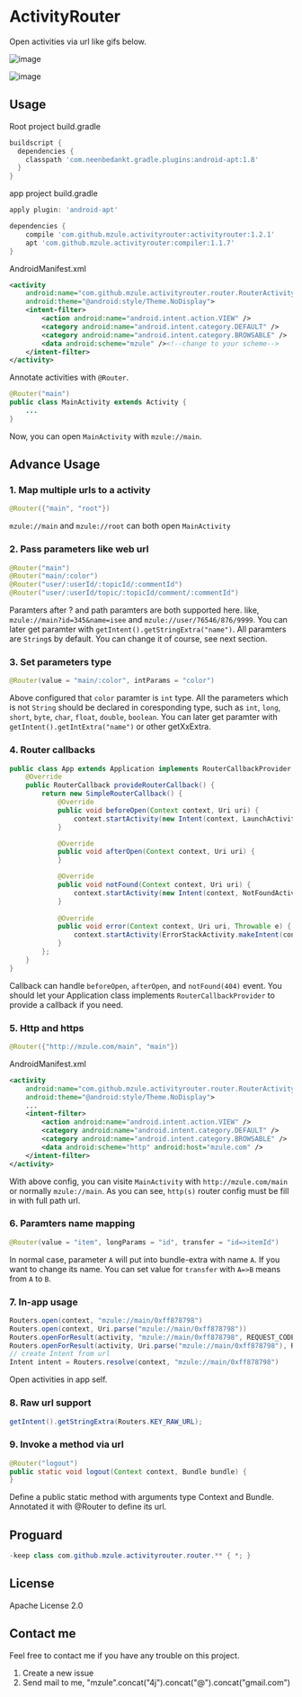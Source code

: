 # ActivityRouter

Open activities via url like gifs below.

![image](https://raw.githubusercontent.com/mzule/ActivityRouter/master/gif/router.gif)

![image](https://raw.githubusercontent.com/mzule/ActivityRouter/master/gif/http.gif)

## Usage

Root project build.gradle

``` groovy
buildscript {
  dependencies {
    classpath 'com.neenbedankt.gradle.plugins:android-apt:1.8'
  }
}
```

app project build.gradle

``` groovy
apply plugin: 'android-apt'

dependencies {
	compile 'com.github.mzule.activityrouter:activityrouter:1.2.1'
	apt 'com.github.mzule.activityrouter:compiler:1.1.7'
}
```

AndroidManifest.xml

``` xml
<activity
    android:name="com.github.mzule.activityrouter.router.RouterActivity"
    android:theme="@android:style/Theme.NoDisplay">
    <intent-filter>
        <action android:name="android.intent.action.VIEW" />
        <category android:name="android.intent.category.DEFAULT" />
        <category android:name="android.intent.category.BROWSABLE" />
        <data android:scheme="mzule" /><!--change to your scheme-->
    </intent-filter>
</activity>
```

Annotate activities with `@Router`.

``` java
@Router("main")
public class MainActivity extends Activity {
	...
}
```

Now, you can open `MainActivity` with `mzule://main`.

## Advance Usage

### 1. Map multiple urls to a activity

``` java
@Router({"main", "root"})
```

`mzule://main` and `mzule://root` can both open `MainActivity`


### 2. Pass parameters like web url

``` java
@Router("main")
@Router("main/:color")
@Router("user/:userId/:topicId/:commentId")
@Router("user/:userId/topic/:topicId/comment/:commentId")
```
Paramters after ? and path paramters are both supported here. like, `mzule://main?id=345&name=isee` and `mzule://user/76546/876/9999`. You can later get paramter with `getIntent().getStringExtra("name")`. All paramters are `String`s by default. You can change it of course, see next section.


### 3. Set parameters type

``` java
@Router(value = "main/:color", intParams = "color")
```
Above configured that `color` paramter is `int` type. All the parameters which is not `String` should be declared in coresponding type, such as `int`, `long`, `short`, `byte`, `char`, `float`, `double`, `boolean`. You can later get paramter with `getIntent().getIntExtra("name")` or other getXxExtra.

### 4. Router callbacks

``` java
public class App extends Application implements RouterCallbackProvider {
    @Override
    public RouterCallback provideRouterCallback() {
        return new SimpleRouterCallback() {
            @Override
            public void beforeOpen(Context context, Uri uri) {
                context.startActivity(new Intent(context, LaunchActivity.class));
            }

            @Override
            public void afterOpen(Context context, Uri uri) {
            }

            @Override
            public void notFound(Context context, Uri uri) {
                context.startActivity(new Intent(context, NotFoundActivity.class));
            }
            
            @Override
            public void error(Context context, Uri uri, Throwable e) {
                context.startActivity(ErrorStackActivity.makeIntent(context, uri, e));
            }
        };
    }
}
```
Callback can handle `beforeOpen`, `afterOpen`, and `notFound(404)` event. You should let your Application class implements `RouterCallbackProvider` to provide a callback if you need.

### 5. Http and https

``` java
@Router({"http://mzule.com/main", "main"})
```

AndroidManifest.xml

``` xml
<activity
    android:name="com.github.mzule.activityrouter.router.RouterActivity"
    android:theme="@android:style/Theme.NoDisplay">
    ...
    <intent-filter>
    	<action android:name="android.intent.action.VIEW" />
    	<category android:name="android.intent.category.DEFAULT" />
    	<category android:name="android.intent.category.BROWSABLE" />
    	<data android:scheme="http" android:host="mzule.com" />
	</intent-filter>
</activity>
```

With above config, you can visite `MainActivity` with `http://mzule.com/main` or normally `mzule://main`. As you can see, `http(s)` router config must be fill in  with full path url.

### 6. Paramters name mapping

``` java
@Router(value = "item", longParams = "id", transfer = "id=>itemId")
```
In normal case, parameter `A` will put into bundle-extra with name `A`. If you want to change its name. You can set value for `transfer` with `A=>B` means from `A` to `B`.

### 7. In-app usage

``` java
Routers.open(context, "mzule://main/0xff878798")
Routers.open(context, Uri.parse("mzule://main/0xff878798"))
Routers.openForResult(activity, "mzule://main/0xff878798", REQUEST_CODE);
Routers.openForResult(activity, Uri.parse("mzule://main/0xff878798"), REQUEST_CODE);
// create Intent from url
Intent intent = Routers.resolve(context, "mzule://main/0xff878798")
```
Open activities in app self.

### 8. Raw url support

``` java
getIntent().getStringExtra(Routers.KEY_RAW_URL);
```

### 9. Invoke a method via url

``` java
@Router("logout")
public static void logout(Context context, Bundle bundle) {
}
```

Define a public static method with arguments type Context and Bundle. Annotated it with @Router to define its url.

## Proguard

``` java
-keep class com.github.mzule.activityrouter.router.** { *; }
```

## License

Apache License  2.0

## Contact me

Feel free to contact me if you have any trouble on this project.

1. Create a new issue
1. Send mail to me, "mzule".concat("4j").concat("@").concat("gmail.com")

